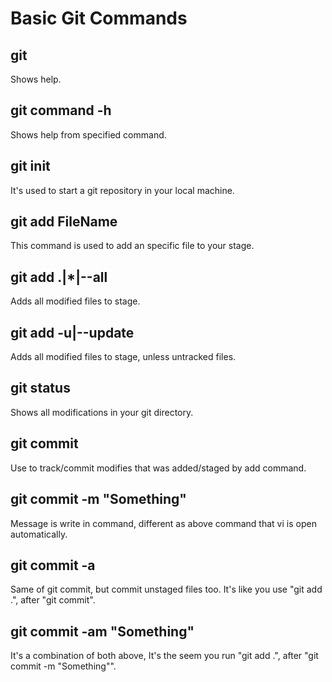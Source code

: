 # Basic Git Commands

## git
Shows help.

## git command -h
Shows help from specified command.

## git init
It's used to start a git repository in your local machine.

## git add FileName
This command is used to add an specific file to your stage.

## git add .|*|--all
Adds all modified files to stage.

## git add -u|--update
Adds all modified files to stage, unless untracked files.

## git status
Shows all modifications in your git directory.

## git commit
Use to track/commit modifies that was added/staged by add command.

## git commit -m "Something"
Message is write in command, different as above command that vi is open automatically.

## git commit -a
Same of git commit, but commit unstaged files too. It's like you use "git add .", after "git commit".

## git commit -am "Something"
It's a combination of both above, It's the seem you run "git add .", after "git commit -m "Something"".
